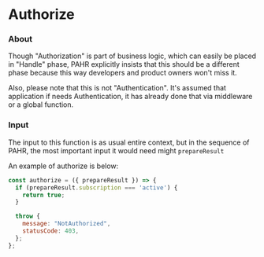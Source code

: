 # Authorize

### About

Though "Authorization" is part of business logic, which can easily be placed in "Handle" phase, PAHR explicitly insists that this should be a different phase because this way developers and product owners won't miss it.

Also, please note that this is not "Authentication". It's assumed that application if needs Authentication, it has already done that via middleware or a global function.

### Input

The input to this function is as usual entire context, but in the sequence of PAHR, the most important input it would need might `prepareResult`

An example of authorize is below:

```js
const authorize = ({ prepareResult }) => {
  if (prepareResult.subscription === 'active') {
    return true;
  }

  throw {
    message: "NotAuthorized",
    statusCode: 403,
  };
};
```